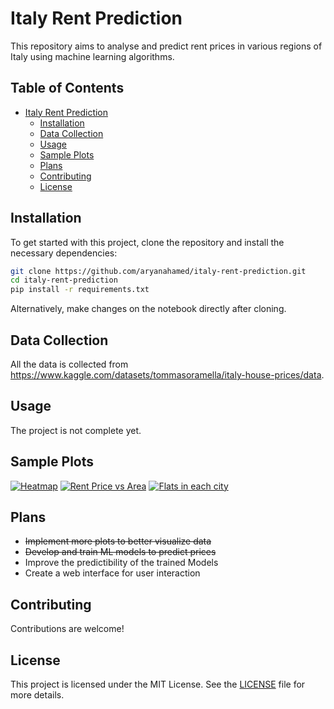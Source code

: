 # Italy Rent Prediction
This repository aims to analyse and predict rent prices  in various regions of Italy using machine learning algorithms.

## Table of Contents
- [Italy Rent Prediction](#italy-rent-prediction)
  - [Installation](#installation)
  - [Data Collection](#data-collection)
  - [Usage](#usage)
  - [Sample Plots](#sample-plots)
  - [Plans](#plans)
  - [Contributing](#contributing)
  - [License](#license)

## Installation
To get started with this project, clone the repository and install the necessary dependencies:

```bash
git clone https://github.com/aryanahamed/italy-rent-prediction.git
cd italy-rent-prediction
pip install -r requirements.txt
```
Alternatively, make changes on the notebook directly after cloning.

## Data Collection
All the data is collected from
https://www.kaggle.com/datasets/tommasoramella/italy-house-prices/data.

## Usage
The project is not complete yet.

## Sample Plots
[![Heatmap](https://i.ibb.co/Lz79PC8/output.png)](https://ibb.co/kgCqyhx)
[![Rent Price vs Area](https://i.ibb.co/C1wh61T/output2.png)](https://ibb.co/Tvwm1vF)
[![Flats in each city](https://i.ibb.co/3dmjXLs/newplot.png)](https://ibb.co/4tRXy5f)


## Plans
- ~~Implement more plots to better visualize data~~
- ~~Develop and train ML models to predict prices~~
- Improve the predictibility of the trained Models
- Create a web interface for user interaction

## Contributing
Contributions are welcome!

## License
This project is licensed under the MIT License. See the [LICENSE](LICENSE) file for more details.
